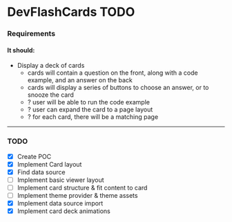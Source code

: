 # DevFlashCards TODO

### Requirements

#### It should:

- Display a deck of cards
  - cards will contain a question on the front, along with a code example, and an answer on the back
  - cards will display a series of buttons to choose an answer, or to snooze the card
  - ? user will be able to run the code example
  - ? user can expand the card to a page layout
  - ? for each card, there will be a matching page

---

### TODO

- [x] Create POC
- [x] Implement Card layout
- [x] Find data source
- [ ] Implement basic viewer layout
- [ ] Implement card structure & fit content to card
- [ ] Implement theme provider & theme assets
- [x] Implement data source import
- [x] Implement card deck animations
